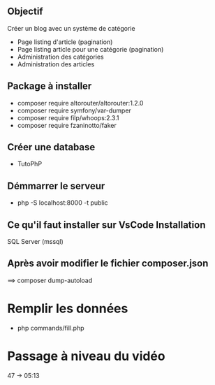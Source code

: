 ## Objectif

Créer un blog avec un système de catégorie

- Page listing d'article (pagination)
- Page listing article pour une catégorie (pagination)
- Administration des catégories
- Administration des articles

## Package à installer

- composer require altorouter/altorouter:1.2.0
- composer require symfony/var-dumper
- composer require filp/whoops:2.3.1
- composer require fzaninotto/faker

## Créer une database

- TutoPhP

## Démmarrer le serveur

- php -S localhost:8000 -t public

## Ce qu'il faut installer sur VsCode Installation

SQL Server (mssql)

## Après avoir modifier le fichier composer.json

==> composer dump-autoload

# Remplir les données
- php commands/fill.php

# Passage à niveau du vidéo
47 -> 05:13